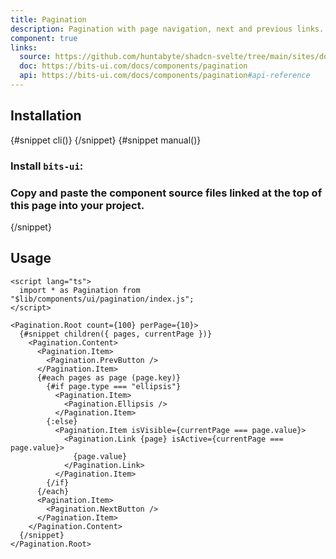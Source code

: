 ```yaml
---
title: Pagination
description: Pagination with page navigation, next and previous links.
component: true
links:
  source: https://github.com/huntabyte/shadcn-svelte/tree/main/sites/docs/src/lib/registry/ui/pagination
  doc: https://bits-ui.com/docs/components/pagination
  api: https://bits-ui.com/docs/components/pagination#api-reference
---
```


<script>
    import { ComponentPreview, PMAddComp, PMInstall, Step, Steps, InstallTabs } from '$lib/components/docs';
</script>

<ComponentPreview name="pagination-demo" >

<div></div>

</ComponentPreview>

## Installation

<InstallTabs>
{#snippet cli()}
<PMAddComp name="pagination" />
{/snippet}
{#snippet manual()}
<Steps>

### Install `bits-ui`:

<PMInstall command="bits-ui -D" />

### Copy and paste the component source files linked at the top of this page into your project.

</Steps>
{/snippet}
</InstallTabs>

## Usage

```svelte
<script lang="ts">
  import * as Pagination from "$lib/components/ui/pagination/index.js";
</script>

<Pagination.Root count={100} perPage={10}>
  {#snippet children({ pages, currentPage })}
    <Pagination.Content>
      <Pagination.Item>
        <Pagination.PrevButton />
      </Pagination.Item>
      {#each pages as page (page.key)}
        {#if page.type === "ellipsis"}
          <Pagination.Item>
            <Pagination.Ellipsis />
          </Pagination.Item>
        {:else}
          <Pagination.Item isVisible={currentPage === page.value}>
            <Pagination.Link {page} isActive={currentPage === page.value}>
              {page.value}
            </Pagination.Link>
          </Pagination.Item>
        {/if}
      {/each}
      <Pagination.Item>
        <Pagination.NextButton />
      </Pagination.Item>
    </Pagination.Content>
  {/snippet}
</Pagination.Root>
```
